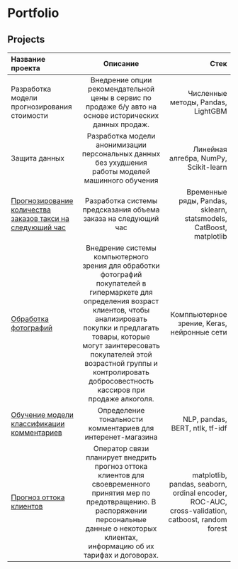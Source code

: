 # Portfolio
## Projects
| Название проекта  | Описание  | Стек |
|:------------- |:---------------:| -------------:|
| Разработка модели прогнозирования стоимости| Внедрение опции рекомендательной цены в сервис по продаже б/у авто на основе исторических данных продаж.| Численные методы, Pandas, LightGBM |
| Защита данных     | Разработка модели анонимизации персональных данных без ухудшения работы моделей машинного обучения |         Линейная алгебра, NumPy, Scikit-learn   |
|[Прогнозирование количества заказов такси на следующий час](https://github.com/KDSmaster/Portfolio/tree/main/%D0%92%D1%80%D0%B5%D0%BC%D0%B5%D0%BD%D0%BD%D1%8B%D0%B5%20%D1%80%D1%8F%D0%B4%D1%8B_%D0%BF%D1%80%D0%BE%D0%B3%D0%BD%D0%BE%D0%B7%D0%B8%D1%80%D0%BE%D0%B2%D0%B0%D0%BD%D0%B8%D0%B5%20%D0%B7%D0%B0%D0%BA%D0%B0%D0%B7%D0%BE%D0%B2)|Разработка системы предсказания объема заказа на следующий час |       Временные ряды, Pandas, sklearn, statsmodels, CatBoost, matplotlib|
| [Обработка фотографий](https://github.com/KDSmaster/Portfolio/tree/main/Computer%20vision%20project) | Внедрение системы компьютерного зрения для обработки фотографий покупателей в гипермаркете для определения возраст клиентов, чтобы анализировать покупки и предлагать товары, которые могут заинтересовать покупателей этой возрастной группы и контролировать добросовестность кассиров при продаже алкоголя.|  Комппьютерное зрение, Keras, нейронные сети|
| [Обучение модели классификации комментариев](https://github.com/KDSmaster/Portfolio/tree/main/Text%20classification) | Определение тональности комментариев для интеренет-магазина |  NLP, pandas, BERT, ntlk, tf-idf |
| [Прогноз оттока клиентов](https://github.com/KDSmaster/Portfolio/tree/main/%D0%9E%D1%82%D1%82%D0%BE%D0%BA%20%D0%BA%D0%BB%D0%B8%D0%B5%D0%BD%D1%82%D0%BE%D0%B2_%D0%BF%D1%80%D0%BE%D0%B3%D0%BD%D0%BE%D0%B7%D0%B8%D1%80%D0%BE%D0%B2%D0%B0%D0%BD%D0%B8%D0%B5) | Оператор связи планирует внедрить прогноз оттока клиентов для своевременного принятия мер по предотвращению. В распоряжении персональные данные о некоторых клиентах, информацию об их тарифах и договорах. |  matplotlib, pandas, seaborn, ordinal encoder, ROC-AUC, cross-validation, catboost, random forest |

